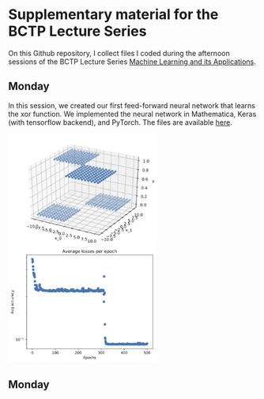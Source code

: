 # Supplementary material for the BCTP Lecture Series

On this Github repository, I collect files I coded during the afternoon sessions of the BCTP Lecture Series [Machine Learning and its Applications](https://indico.desy.de/indico/event/23325/).

## Monday
In this session, we created our first feed-forward neural network that learns the xor function. We implemented the neural network in Mathematica, Keras (with tensorflow backend), and PyTorch. The files are available [here](./Monday).

<img src="./Monday/example_function_torch.png" width="300px"/> <img src="./Monday/example_loss_torch.png" width="300px"/>


## Monday

